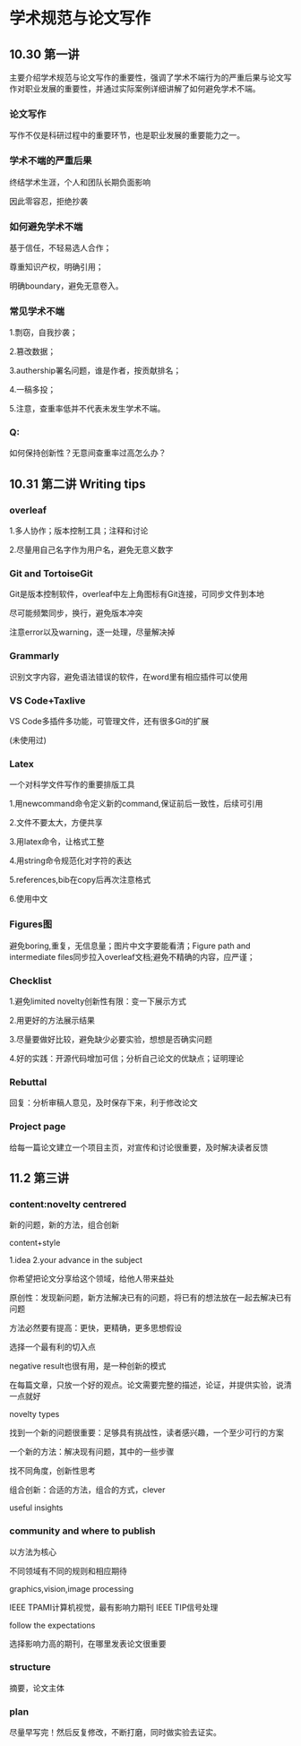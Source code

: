 学术规范与论文写作
=
## 10.30 第一讲

主要介绍学术规范与论文写作的重要性，强调了学术不端行为的严重后果与论文写作对职业发展的重要性，并通过实际案例详细讲解了如何避免学术不端。
### 论文写作

写作不仅是科研过程中的重要环节，也是职业发展的重要能力之一。

### 学术不端的严重后果

终结学术生涯，个人和团队长期负面影响

因此零容忍，拒绝抄袭

### 如何避免学术不端

基于信任，不轻易选人合作；

尊重知识产权，明确引用；

明确boundary，避免无意卷入。

### 常见学术不端

1.剽窃，自我抄袭；

2.篡改数据；

3.authership署名问题，谁是作者，按贡献排名；

4.一稿多投；

5.注意，查重率低并不代表未发生学术不端。

### Q:
如何保持创新性？无意间查重率过高怎么办？

## 10.31 第二讲 Writing tips

### overleaf
1.多人协作；版本控制工具；注释和讨论

2.尽量用自己名字作为用户名，避免无意义数字

### Git and TortoiseGit
Git是版本控制软件，overleaf中左上角图标有Git连接，可同步文件到本地

尽可能频繁同步，换行，避免版本冲突

注意error以及warning，逐一处理，尽量解决掉

### Grammarly
识别文字内容，避免语法错误的软件，在word里有相应插件可以使用

### VS Code+Taxlive
VS Code多插件多功能，可管理文件，还有很多Git的扩展

(未使用过)
### Latex
一个对科学文件写作的重要排版工具

1.用newcommand命令定义新的command,保证前后一致性，后续可引用

2.文件不要太大，方便共享

3.用latex命令，让格式工整

4.用string命令规范化对字符的表达

5.references,bib在copy后再次注意格式

6.使用中文
### Figures图
避免boring,重复，无信息量；图片中文字要能看清；Figure path and intermediate files同步拉入overleaf文档;避免不精确的内容，应严谨；
### Checklist
1.避免limited novelty创新性有限：变一下展示方式

2.用更好的方法展示结果

3.尽量要做好比较，避免缺少必要实验，想想是否确实问题

4.好的实践：开源代码增加可信；分析自己论文的优缺点；证明理论
### Rebuttal
回复：分析审稿人意见，及时保存下来，利于修改论文
### Project page
给每一篇论文建立一个项目主页，对宣传和讨论很重要，及时解决读者反馈

## 11.2 第三讲

### content:novelty centrered
新的问题，新的方法，组合创新

content+style

1.idea 2.your advance in the subject

你希望把论文分享给这个领域，给他人带来益处

原创性：发现新问题，新方法解决已有的问题，将已有的想法放在一起去解决已有问题

方法必然要有提高：更快，更精确，更多思想假设

选择一个最有利的切入点

negative result也很有用，是一种创新的模式

在每篇文章，只放一个好的观点。论文需要完整的描述，论证，并提供实验，说清一点就好

novelty types

找到一个新的问题很重要：足够具有挑战性，读者感兴趣，一个至少可行的方案

一个新的方法：解决现有问题，其中的一些步骤

找不同角度，创新性思考

组合创新：合适的方法，组合的方式，clever

useful insights

### community and where to publish
以方法为核心

不同领域有不同的规则和相应期待

graphics,vision,image processing

IEEE TPAMI计算机视觉，最有影响力期刊
IEEE TIP信号处理

follow the expectations

选择影响力高的期刊，在哪里发表论文很重要

### structure
摘要，论文主体
### plan
尽量早写完！然后反复修改，不断打磨，同时做实验去证实。
























